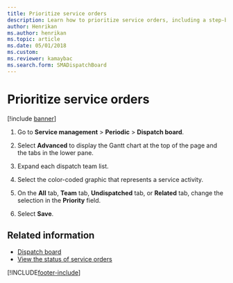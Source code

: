 ```yaml
---
title: Prioritize service orders   
description: Learn how to prioritize service orders, including a step-by-step process for saving and prioritizing service orders and additional resources.
author: Henrikan
ms.author: henrikan
ms.topic: article
ms.date: 05/01/2018
ms.custom:
ms.reviewer: kamaybac
ms.search.form: SMADispatchBoard
---
```


# Prioritize service orders

[!include [banner](../includes/banner.md)]

1. Go to **Service management** \> **Periodic** \> **Dispatch board**.

2. Select **Advanced** to display the Gantt chart at the top of the page and the tabs in the lower pane.

3. Expand each dispatch team list.

4. Select the color-coded graphic that represents a service activity.

5. On the **All** tab, **Team** tab, **Undispatched** tab, or **Related** tab, change the selection in the **Priority** field.

6. Select **Save**.

## Related information

- [Dispatch board](dispatch-board.md)
- [View the status of service orders](view-the-status-of-service-orders.md)

[!INCLUDE[footer-include](../../includes/footer-banner.md)]
